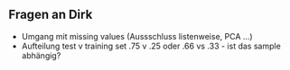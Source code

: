 ## Fragen an Dirk

- Umgang mit missing values (Aussschluss listenweise, PCA ...)
- Aufteilung test v training set .75 v .25 oder .66 vs .33 - ist das sample abhängig?